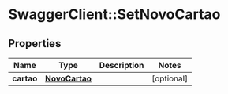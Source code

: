 # SwaggerClient::SetNovoCartao

## Properties
Name | Type | Description | Notes
------------ | ------------- | ------------- | -------------
**cartao** | [**NovoCartao**](NovoCartao.md) |  | [optional] 


